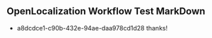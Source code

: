 ## OpenLocalization Workflow Test MarkDown
* a8dcdce1-c90b-432e-94ae-daa978cd1d28 
thanks!<!--HONumber=Mar16_HO4-->
